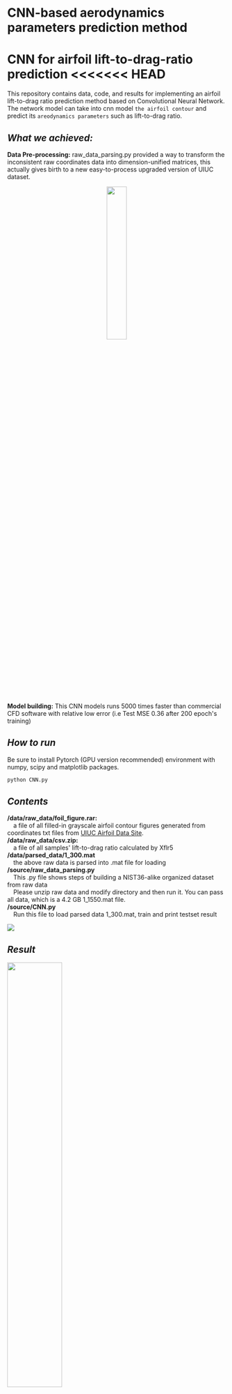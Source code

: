 # CNN-based aerodynamics parameters prediction method
CNN for airfoil lift-to-drag-ratio prediction
<<<<<<< HEAD
=======

This repository contains data, code, and results for implementing an airfoil lift-to-drag ratio prediction method based on Convolutional Neural Network. The network model can take into cnn model `the airfoil contour` and predict its `areodynamics parameters` such as lift-to-drag ratio.  
## _What we achieved:_   
**Data Pre-processing:** raw_data_parsing.py provided a way to transform the inconsistent raw coordinates data into dimension-unified matrices, this actually gives birth to a new easy-to-process upgraded version of UIUC dataset.
<center><img src="https://github.com/ziliHarvey/CNN-for-Airfoil/raw/master/piperline.png" width=30% height=30%></center>

**Model building:**   This CNN models runs 5000 times faster than commercial CFD software with relative low error (i.e Test MSE 0.36 after 200 epoch's training)
## _How to run_  
Be sure to install Pytorch (GPU version recommended) environment with numpy, scipy and matplotlib packages.
```python
python CNN.py
```

## _Contents_  
**/data/raw_data/foil_figure.rar:**   
&emsp;a file of all filled-in grayscale airfoil contour figures generated from coordinates txt files from [UIUC Airfoil Data Site](https://m-selig.ae.illinois.edu/ads/coord_database.html).  
**/data/raw_data/csv.zip:**  
&emsp;a file of all samples' lift-to-drag ratio calculated by Xflr5
**/data/parsed_data/1_300.mat**  
&emsp;the above raw data is parsed into .mat file for loading  
**/source/raw_data_parsing.py**  
&emsp;This .py file shows steps of building a NIST36-alike organized dataset from raw data  
&emsp;Please unzip raw data and modify directory and then run it. You can pass all data, which is a 4.2 GB 1_1550.mat file.  
**/source/CNN.py**  
&emsp;Run this file to load parsed data 1_300.mat, train and print testset result  

 <img src="https://github.com/ziliHarvey/CNN--based-aerodynamics-parameters-prediction-method/raw/master/cnn.png">

## _Result_
 <p align="left">
 <img src="https://github.com/ziliHarvey/CNN--based-aerodynamics-parameters-prediction-method/raw/master/result/loss_vs_epoch.png" width="50%" height="50%">
 <img src="https://github.com/ziliHarvey/CNN--based-aerodynamics-parameters-prediction-method/raw/master/result/local_result.png" width="50%" height="50%">
 </p>
>>>>>>> acd0204cd46e8fac0bbe562730deba685dd0d4d1
